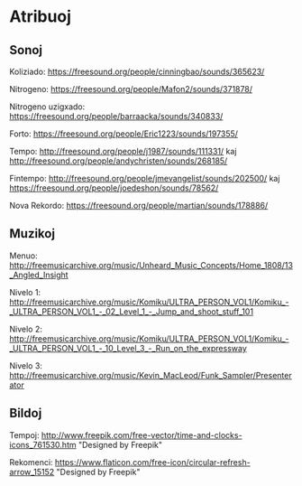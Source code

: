 # Atribuoj

## Sonoj

Koliziado: https://freesound.org/people/cinningbao/sounds/365623/

Nitrogeno: https://freesound.org/people/Mafon2/sounds/371878/

Nitrogeno uzigxado: https://freesound.org/people/barraacka/sounds/340833/

Forto: https://freesound.org/people/Eric1223/sounds/197355/

Tempo: http://freesound.org/people/j1987/sounds/111331/ kaj http://freesound.org/people/andychristen/sounds/268185/

Fintempo: http://freesound.org/people/jmevangelist/sounds/202500/ kaj https://freesound.org/people/joedeshon/sounds/78562/

Nova Rekordo: https://freesound.org/people/martian/sounds/178886/

## Muzikoj

Menuo: http://freemusicarchive.org/music/Unheard_Music_Concepts/Home_1808/13_Angled_Insight

Nivelo 1: http://freemusicarchive.org/music/Komiku/ULTRA_PERSON_VOL1/Komiku_-_ULTRA_PERSON_VOL1_-_02_Level_1_-_Jump_and_shoot_stuff_101

Nivelo 2: http://freemusicarchive.org/music/Komiku/ULTRA_PERSON_VOL1/Komiku_-_ULTRA_PERSON_VOL1_-_10_Level_3_-_Run_on_the_expressway

Nivelo 3: http://freemusicarchive.org/music/Kevin_MacLeod/Funk_Sampler/Presenterator

## Bildoj

Tempoj: http://www.freepik.com/free-vector/time-and-clocks-icons_761530.htm "Designed by Freepik"

Rekomenci: https://www.flaticon.com/free-icon/circular-refresh-arrow_15152 "Designed by Freepik"